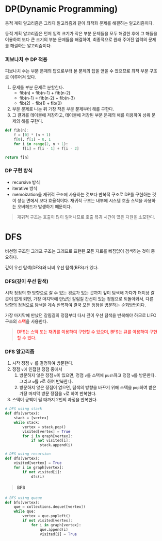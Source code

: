  # DP(Dynamic Programming)
동적 계획 알고리즘은 그리디 알고리즘과 같이 최적화 문제를 해결하는 알고리즘이다.

동적 계획 알고리즘은 먼저 입력 크기가 작은 부분 문제들을 모두 해결한 후에 그 해들을 이용하여 보다 큰 크기의 부분 문제들을 해결하여, 최종적으로 원래 주어진 입력의 문제를 해결하는 알고리즘이다.

### 피보나치 수 DP 적용
피보나치 수는 부분 문제의 답으로부터 본 문제의 답을 얻을 수 있으므로 최적 부분 구조로 이루어져 있다.

1. 문제를 부분 문제로 분할한다.
	- fib(n) = fib(n-1) + fib(n-2)
    - fib(n-1) = fib(n-2) + fib(n-3)
    - fib(2) = fib(1) + fib(0)
2. 부분 문제로 나눈 뒤 가장 작은 부분 문제부터 해를 구한다.
3. 그 결과를 테이블에 저장하고, 테이블에 저장된 부분 문제의 해를 이용하여 상위 문제의 해를 구한다.
```py
def fib(n):
	f = [0] * (n + 1)
    f[0], f[1] = 0, 1
    for i in range(2, n + 1):
    	f[i] = f[i - 1] + f[i - 2]

return f[n]
```

### DP 구현 방식
- recursive 방식
- iterative 방식
- memoization을 재귀적 구조에 사용하는 것보다 반복적 구조로 DP를 구현하는 것이 성능 면에서 보다 효율적이다. 재귀적 구조는 내부에 시스템 호출 스택을 사용하는 오버헤드가 발생하기 때문이다.

> 재귀적 구조는 호출이 많이 일어나므로 호출 복귀 시간이 많은 자원을 소모한다.

# DFS
비선형 구조인 그래프 구조는 그래프로 표현된 모든 자료를 빠짐없이 검색하는 것이 중요하다.

깊이 우선 탐색(DFS)와 너비 우선 탐색(BFS)가 있다.

### DFS(깊이 우선 탐색)
시작 정점의 한 방향으로 갈 수 있는 경로가 있는 곳까지 깊이 탐색해 가다가 더이상 갈 곳이 없게 되면, 가장 마지막에 만났던 갈림길 간선이 있는 정점으로 되돌아와서, 다른 방향의 정점으로 탐색을 계속 반복하여 결국 모든 정점을 방문하는 순회방법이다.

가장 마지막에 만났던 갈림길의 정점부터 다시 깊이 우선 탐색을 반복해야 하므로 LIFO 구조의 <span style="color: red;">스택</span>을 사용한다.

> <span style="color: red;">DFS는 스택 또는 재귀를 이용하여 구현할 수 있으며, BFS는 큐를 이용하여 구현할 수 있다.</span>

### DFS 알고리즘
1. 시작 정점 `v	`를 결정하여 방문한다.
2. 정점 `v`에 인접한 정점 중에서
	1. 방문하지 않은 정점 `w`이 있으면, 정점 `v`를 스택에 `push`하고 정점 `w`를 방문한다. 그리고 `w`를 `v`로 하여 반복한다.
    2. 방문하지 않은 정점이 없으면, 탐색의 방향을 바꾸기 위해 스택을 `pop`하여 받은 가장 마지막 방문 정점을 `v`로 하여 반복한다.
3. 스택이 공백이 될 때까지 2번의 과정을 반복한다.

```py
# DFS using stack
def dfs(vertex):
	stack = [vertex]
    while stack:
    	vertex = stack.pop()
        visited[vertex] = True     
        for i in graph[vertex]:
        	if not visited[i]:
            	stack.append(i)
```
```py
# DFS using recursion
def dfs(vertex):
	visited[vertex] = True
	for i in graph[vertex]:
    	if not visited[i]:
        	dfs(i)
```

> #### BFS
```py
# BFS using queue
def bfs(vertex):
	que = collections.deque([vertex])
    while que:
    	vertex = que.popleft()
        if not visited[vertex]:
        	for i in graph[vertex]:
            	que.append(i)
                visited[i] = True
```